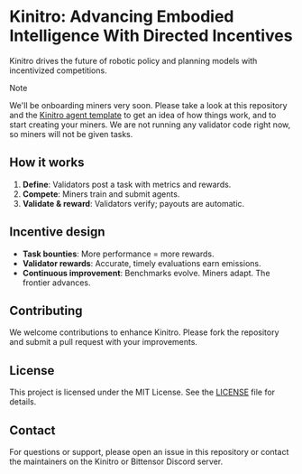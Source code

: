 # Kinitro: Advancing Embodied Intelligence With Directed Incentives

Kinitro drives the future of robotic policy and planning models with incentivized competitions.

> [!NOTE]
> We'll be onboarding miners very soon. Please take a look at this repository and the [Kinitro agent template](https://github.com/threetau/kinitro-agent-template) to get an idea of how things work, and to start creating your miners. We are not running any validator code right now, so miners will not be given tasks.

## How it works

1. **Define**: Validators post a task with metrics and rewards.
2. **Compete**: Miners train and submit agents.
3. **Validate & reward**: Validators verify; payouts are automatic.

## Incentive design

- **Task bounties**: More performance = more rewards.
- **Validator rewards**: Accurate, timely evaluations earn emissions.
- **Continuous improvement**: Benchmarks evolve. Miners adapt. The frontier advances.

## Contributing

We welcome contributions to enhance Kinitro. Please fork the repository and submit a pull request with your improvements.

## License

This project is licensed under the MIT License. See the [LICENSE](./LICENSE) file for details.

## Contact

For questions or support, please open an issue in this repository or contact the maintainers on the Kinitro or Bittensor Discord server.
